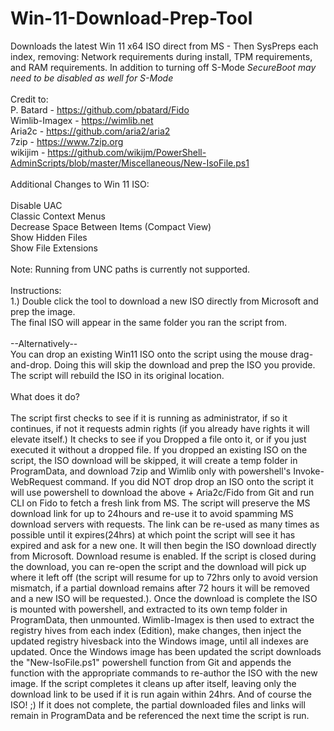 # Win-11-Download-Prep-Tool<br>
Downloads the latest Win 11 x64 ISO direct from MS - Then SysPreps each index, removing: Network requirements during install, TPM requirements, and RAM requirements. In addition to turning off S-Mode *SecureBoot may need to be disabled as well for S-Mode*<br>
<br>
Credit to:<br>
P. Batard - <a href="https://github.com/pbatard/Fido">https://github.com/pbatard/Fido</a><br>
Wimlib-Imagex - <a href="https://wimlib.net">https://wimlib.net</a><br>
Aria2c - <a href="https://github.com/aria2/aria2">https://github.com/aria2/aria2</a><br>
7zip - <a href="https://www.7zip.org">https://www.7zip.org</a><br>
wikijim - <a href="https://github.com/wikijm/PowerShell-AdminScripts/blob/master/Miscellaneous/New-IsoFile.ps1">https://github.com/wikijm/PowerShell-AdminScripts/blob/master/Miscellaneous/New-IsoFile.ps1</a><br>
<br>
Additional Changes to Win 11 ISO:<br>
<br>
Disable UAC<br>
Classic Context Menus<br>
Decrease Space Between Items (Compact View)<br>
Show Hidden Files<br>
Show File Extensions<br>
<br>
Note: Running from UNC paths is currently not supported.<br>
<br>
Instructions:<br>
1.) Double click the tool to download a new ISO directly from Microsoft and prep the image. <br>
The final ISO will appear in the same folder you ran the script from.<br>
<br>
--Alternatively--<br>
You can drop an existing Win11 ISO onto the script using the mouse drag-and-drop. Doing this will skip the download and prep the ISO you provide. The script will rebuild the ISO in its original location.<br>
<br>
What does it do?<br>
<br>
The script first checks to see if it is running as administrator, if so it continues, if not it requests admin rights (if you already have rights it will
elevate itself.) It checks to see if you Dropped a file onto it, or if you just executed it without a dropped file. If you dropped an existing ISO on the
script, the ISO download will be skipped, it will create a temp folder in ProgramData, and download 7zip and Wimlib only with powershell's Invoke-WebRequest
command. If you did NOT drop drop an ISO onto the script it will use powershell to download the above + Aria2c/Fido from Git and run CLI on Fido to fetch a 
fresh link from MS. The script will preserve the MS download link for up to 24hours and re-use it to avoid spamming MS download servers with requests. The
link can be re-used as many times as possible until it expires(24hrs) at which point the script will see it has expired and ask for a new one. It will then 
begin the ISO download directly from Microsoft.
Download resume is enabled. If the script is closed during the download, you can re-open the script and the download will pick up where it left off (the
script will resume for up to 72hrs only to avoid version mismatch, if a partial download remains after 72 hours it will be removed and a new ISO will be
requested.). Once the download is complete the ISO is mounted with powershell, and extracted to its own temp folder in ProgramData, then unmounted. 
Wimlib-Imagex is then used to extract the registry hives from each index (Edition), make changes, then inject the updated registry hivesback into the Windows
image, until all indexes are updated. Once the Windows image has been updated the script downloads the "New-IsoFile.ps1" powershell function from Git and 
appends the function with the appropriate commands to re-author the ISO with the new image. If the script completes it cleans up after itself, leaving only
the download link to be used if it is run again within 24hrs. And of course the ISO! ;) If it does not complete, the partial downloaded files and links will
remain in ProgramData and be referenced the next time the script is run.
